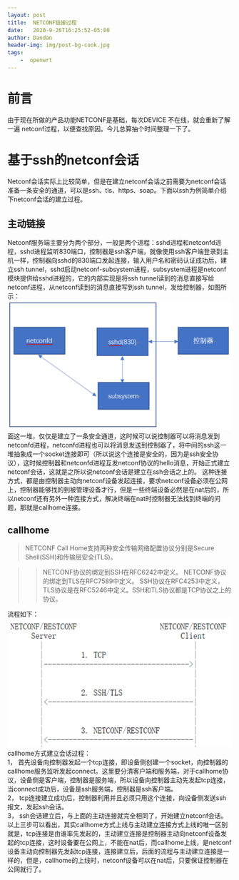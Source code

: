 ```yaml
---
layout: post
title:  NETCONF链接过程
date:   2020-9-26T16:25:52-05:00
author: Dandan
header-img: img/post-bg-cook.jpg
tags:
    -  openwrt
---
```

# 前言 
由于现在所做的产品功能NETCONF是基础，每次DEVICE 不在线，就会重新了解一遍 netconf过程，以便查找原因。今儿总算抽个时间整理一下了。
# 基于ssh的netconf会话
Netconf会话实际上比较简单，但是在建立netconf会话之前需要为netconf会话准备一条安全的通道，可以是ssh、tls、https、soap。下面以ssh为例简单介绍下netconf会话的建立过程。
## 主动链接
Netconf服务端主要分为两个部分，一般是两个进程：sshd进程和netconfd进程，sshd进程监听830端口，控制器是ssh客户端，就像使用ssh客户端登录到主机一样，控制器向sshd的830端口发起连接，输入用户名和密码认证成功后，建立ssh tunnel，sshd启动netconf-subsystem进程，subsystem进程是netconf模块提供给sshd进程的，它的内部实现是将ssh tunnel读到的消息直接写给netconf进程，从netconf读到的消息直接写到ssh tunnel，发给控制器，如图所示：
![奋斗](/img/netconf_ssh链接.png)  
面这一堆，仅仅是建立了一条安全通道，这时候可以说控制器可以将消息发到netconfd进程，netconfd进程也可以将消息发送到控制器了，将中间的ssh这一堆抽象成一个socket连接即可（所以说这个连接是安全的，因为是ssh安全协议），这时候控制器和netconfd进程互发netconf协议的hello消息，开始正式建立netconf会话，这就是之所以说netconf会话是建立在ssh会话之上的。
这种连接方式，都是由控制器主动向netconf设备发起连接，要求netconf设备必须在公网上，控制器能够找的到被管理设备才行，但是一些终端设备必然是在nat后的，所以netconf还有另外一种连接方式，解决终端在nat时控制器无法找到终端的问题，那就是callhome连接。

## callhome
> NETCONF Call Home支持两种安全传输网络配置协议分别是Secure Shell(SSH)和传输层安全(TLS)。

>>NETCONF协议​​的绑定到SSH在RFC6242中定义。 NETCONF协议​​的绑定到TLS在RFC7589中定义。 SSH协议在RFC4253中定义，TLS协议是在RFC5246中定义。SSH和TLS协议都是TCP协议之上的协议。  


流程如下：![奋斗](/img/netconf流程.png)  
callhome方式建立会话过程：  
1， 首先设备向控制器发起一个tcp连接，即设备侧创建一个socket，向控制器的callhome服务监听发起connect。这里要分清客户端和服务端，对于callhome协议，设备侧是客户端，控制器是服务端，所以设备向控制器主动先发起tcp连接，当connect成功后，设备是ssh服务端，控制器是ssh客户端。  
2， tcp连接建立成功后，控制器利用并且必须只用这个连接，向设备侧发送ssh报文，发起ssh会话。  
3， ssh会话建立后，与上面的主动连接就完全相同了，开始建立netconf会话。  
以上三步可以看出，其实callhome方式上线与主动建立连接方式上线的唯一区别就是，tcp连接是由谁率先发起的，主动建立连接是控制器主动向netconf设备发起的tcp连接，这时设备要在公网上，不能在nat后，而callhome上线，是netconf设备主动向控制器先发起tcp连接，连接建立后，后面的流程与主动建立连接是一样的，但是，callhome的上线时，netconf设备可以在nat后，只要保证控制器在公网就行了。